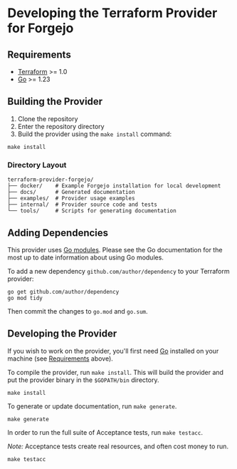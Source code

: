 # Developing the Terraform Provider for Forgejo

## Requirements

- [Terraform](https://developer.hashicorp.com/terraform/downloads) >= 1.0
- [Go](https://golang.org/doc/install) >= 1.23

## Building the Provider

1. Clone the repository
2. Enter the repository directory
3. Build the provider using the `make install` command:

```shell
make install
```

### Directory Layout

```shell
terraform-provider-forgejo/
├── docker/    # Example Forgejo installation for local development
├── docs/      # Generated documentation
├── examples/  # Provider usage examples
├── internal/  # Provider source code and tests
└── tools/     # Scripts for generating documentation
```

## Adding Dependencies

This provider uses [Go modules](https://github.com/golang/go/wiki/Modules).
Please see the Go documentation for the most up to date information about using Go modules.

To add a new dependency `github.com/author/dependency` to your Terraform provider:

```shell
go get github.com/author/dependency
go mod tidy
```

Then commit the changes to `go.mod` and `go.sum`.

## Developing the Provider

If you wish to work on the provider, you'll first need [Go](http://www.golang.org) installed on your machine (see [Requirements](#requirements) above).

To compile the provider, run `make install`. This will build the provider and put the provider binary in the `$GOPATH/bin` directory.

```shell
make install
```

To generate or update documentation, run `make generate`.

```shell
make generate
```

In order to run the full suite of Acceptance tests, run `make testacc`.

_Note:_ Acceptance tests create real resources, and often cost money to run.

```shell
make testacc
```

